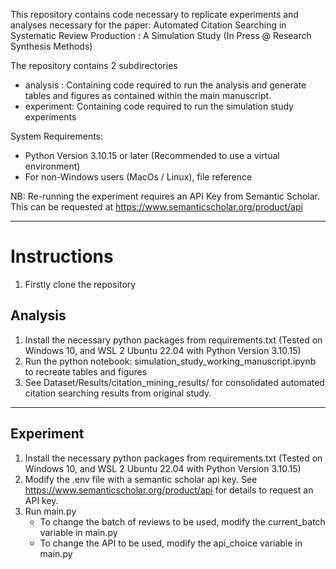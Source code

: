 This repository contains code necessary to replicate experiments and analyses necessary for the paper: Automated Citation Searching in Systematic Review Production : A Simulation Study (In Press @ Research Synthesis Methods)

The repository contains 2 subdirectories 
* analysis : Containing code required to run the analysis and generate tables and figures as contained within the main manuscript.
* experiment: Containing code required to run the simulation study experiments

System Requirements: 
* Python Version 3.10.15 or later (Recommended to use a virtual environment) 
* For non-Windows users (MacOs / Linux), file reference

NB: Re-running the experiment requires an API Key from Semantic Scholar. This can be requested at https://www.semanticscholar.org/product/api 


--- 

# Instructions 

1. Firstly clone the repository 

## Analysis

1. Install the necessary python packages from requirements.txt (Tested on Windows 10, and WSL 2 Ubuntu 22.04 with Python Version 3.10.15)
2. Run the python notebook: simulation_study_working_manuscript.ipynb to recreate tables and figures 
3. See Dataset/Results/citation_mining_results/ for consolidated automated citation searching results from original study. 

---

## Experiment 
1. Install the necessary python packages from requirements.txt (Tested on Windows 10, and WSL 2 Ubuntu 22.04 with Python Version 3.10.15)
2. Modify the .env file with a semantic scholar api key. See https://www.semanticscholar.org/product/api for details to request an API key. 
3. Run main.py
    * To change the batch of reviews to be used, modify the current_batch variable in main.py
    * To change the API to be used, modify the api_choice variable in main.py
